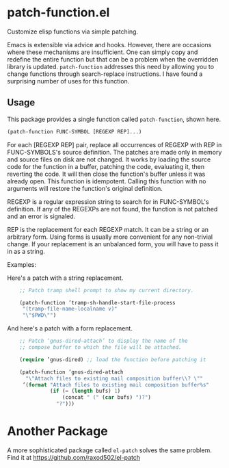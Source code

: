 patch-function.el
=================

Customize elisp functions via simple patching.

Emacs is extensible via advice and hooks.  However, there are occasions where these mechanisms are insufficient.  One can simply copy and redefine the entire function but that can be a problem when the overridden library is updated.  `patch-function` addresses this need by allowing you to change functions through search-replace instructions.  I have found a surprising number of uses for this function.

<!--
Installation
------------

### Melpa Installation

[![MELPA](https://melpa.org/packages/patch-function-badge.svg)](https://melpa.org/#/patch-function)

    M-x package-install RET patch-function RET

### `use-package` Installation
```lisp
(use-package better-shell
    :ensure t)
```

-->
Usage
-----

This package provides a single function called `patch-function`, shown
here.

```lisp
(patch-function FUNC-SYMBOL [REGEXP REP]...)
```

For each [REGEXP REP] pair, replace all occurrences of REGEXP with REP
in FUNC-SYMBOLS's source definition.  The patches are made only in
memory and source files on disk are not changed.  It works by loading
the source code for the function in a buffer, patching the code,
evaluating it, then reverting the code.  It will then close the
function's buffer unless it was already open.  This function is
idempotent.  Calling this function with no arguments will restore the
function's original definition.

REGEXP is a regular expression string to search for in
FUNC-SYMBOL's definition.  If any of the REGEXPs are not found,
the function is not patched and an error is signaled.

REP is the replacement for each REGEXP match.  It can be a string
or an arbitrary form.  Using forms is usually more convenient for
any non-trivial change.  If your replacement is an unbalanced
form, you will have to pass it in as a string.

Examples:

Here's a patch with a string replacement.

```lisp
    ;; Patch tramp shell prompt to show my current directory.

    (patch-function ’tramp-sh-handle-start-file-process
     "(tramp-file-name-localname v)"
     "\"$PWD\"")
```

And here's a patch with a form replacement.

``` lisp
    ;; Patch ‘gnus-dired-attach’ to display the name of the
    ;; compose buffer to which the file will be attached.

    (require ’gnus-dired) ;; load the function before patching it

    (patch-function ’gnus-dired-attach
      "\"Attach files to existing mail composition buffer\\? \""
     ’(format "Attach files to existing mail composition buffer%s"
              (if (= (length bufs) 1)
                  (concat " (" (car bufs) ")?")
                "?")))
```

Another Package
===============
A more sophisticated package called `el-patch` solves the same problem.  Find it at https://github.com/raxod502/el-patch